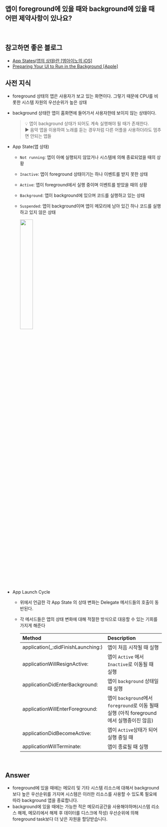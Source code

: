 ## 앱이 foreground에 있을 때와 background에 있을 때 어떤 제약사항이 있나요?


<br>

## 참고하면 좋은 블로그
* [App States(앱의 상태)란 [엠아이노의 iOS]](https://minosaekki.tistory.com/16)
* [Preparing Your UI to Run in the Background [Apple]](https://developer.apple.com/documentation/uikit/app_and_environment/scenes/preparing_your_ui_to_run_in_the_background)


## 사전 지식
* foreground 상태의 앱은 사용자가 보고 있는 화면이다. 그렇기 때문에 CPU를 비롯한 시스템 자원의 우선순위가 높은 상태
* background 상태란 앱이 홈화면에 들어가서 사용자한테 보이지 않는 상태이다. 
    > 💡 앱이 background 상태가 되어도 계속 실행해야 될 때가 존재한다.  
    > ▶️ 음악 앱을 이용하여 노래를 듣는 경우처럼 다른 어플을 사용하더라도 멈추면 안되는 앱들

* App State(앱 상태)
    * `Not running`: 앱이 아예 실행되지 않았거나 시스템에 의해 종료되었을 때의 상황
    * `Inactive`: 앱이 foreground 상태이기는 하나 이벤트를 받지 못한 상태
    * `Active`: 앱이 foreground에서 실행 중이며 이벤트를 받았을 때의 상황
    * `Background`: 앱이 background에 있으며 코드를 실행하고 있는 상태
    * `Suspended`: 앱이 background이며 앱이 메모리에 남아 있긴 하나 코드를 실행하고 있지 않은 상태
        
        <img width=30% src=https://user-images.githubusercontent.com/42789819/112316844-d34bd700-8cee-11eb-8e31-2925e98b1231.png>

* App Launch Cycle
    * 위에서  언급한 각 App State 의 상태 변화는 Delegate 메서드들의 호출이 동반된다.
    * 각 메서드들은 앱의 상태 변화에 대해 적절한 방식으로 대응할 수 있는 기회를 가지게 해준다

        |Method|Description|
        |:----|:----|
        |application(_:didFinishLaunching:)|앱이 처음 시작될 때 실행|
        |applicationWillResignActive: |앱이 `Active` 에서 `Inactive`로 이동될 때 실행|
        |applicationDidEnterBackground: |앱이 `background` 상태일 때 실행|
        |applicationWillEnterForeground: |앱이 `background`에서 `foreground`로 이동 될때 실행 (아직 foreground에서 실행중이진 않음)|
        |applicationDidBecomeActive: |앱이 `Active`상태가 되어 실행 중일 때|
        |applicationWillTerminate: |앱이 종료될 때 실행|


<br>

## Answer
* foreground에 있을 때에는 메모리 및 기타 시스템 리소스에 대해서 background보다 높은 우선순위를 가지며 시스템은 이러한 리소스를 사용할 수 있도록 필요에 따라 background 앱을 종료합니다.
* background에 있을 때에는 가능한 적은 메모리공간을 사용해야하며(시스템 리소스 해제, 메모리에서 해제 후 데이터를 디스크에 작성) 우선순위에 의해 foreground task보다 더 낮은 자원을 할당받습니다.



